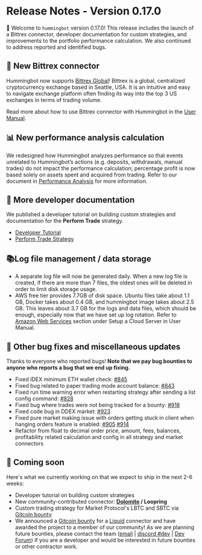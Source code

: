 # Release Notes - Version 0.17.0

🚀 Welcome to `hummingbot` version 0.17.0! This release includes the launch of a Bittrex connector, developer documentation for custom strategies, and improvements to the portfolio performance calculation. We also continued to address reported and identified bugs.


## 🔗 New Bittrex connector

Hummingbot now supports [Bittrex Global](https://global.bittrex.com/)! Bittrex is a global, centralized cryptocurrency exchange based in Seattle, USA. It is an intuitive and easy to navigate exchange platform often finding its way into the top 3 US exchanges in terms of trading volume.

Read more about how to use Bittrex connector with Hummingbot in the [User Manual](/exchanges/bittrex/).


## 📊 New performance analysis calculation

We redesigned how Hummingbot analyzes performance so that events unrelated to Hummingbot’s actions (e.g. deposits, withdrawals, manual trades) do not impact the performance calculation; percentage profit is now based solely on assets spent and acquired from trading. Refer to our document in [Performance Analysis](https://docs.hummingbot.io/operation/history/) for more information.


## 📝 More developer documentation

We published a developer tutorial on building custom strategies and documentation for the **Perform Trade** strategy.

* [Developer Tutorial](https://docs.hummingbot.io/developers/tutorial/)
* [Perform Trade Strategy](https://docs.hummingbot.io/developers/tutorial/perform-trade/)


## 📚Log file management / data storage

* A separate log file will now be generated daily. When a new log file is created, if there are more than 7 files, the oldest ones will be deleted in order to limit disk storage usage.
* AWS free tier provides 7.7GB of disk space. Ubuntu files take about 1.1 GB, Docker takes about 0.4 GB, and hummingbot image takes about 2.5 GB. This leaves about 3.7 GB for the logs and data files, which should be enough, especially now that we have set up log rotation. Refer to [Amazon Web Services](/installation/cloud-servers/#amazon-web-services) section under Setup a Cloud Server in User Manual.


## 🐞 Other bug fixes and miscellaneous updates

Thanks to everyone who reported bugs! **Note that we pay bug bounties to anyone who reports a bug that we end up fixing.**

* Fixed IDEX minimum ETH wallet check: [#845](https://github.com/CoinAlpha/hummingbot/issues/845)
* Fixed bug related to paper trading mode account balance: [#843](https://github.com/CoinAlpha/hummingbot/issues/843)
* Fixed run time warning error when restarting strategy after sending a list config command: [#828](https://github.com/CoinAlpha/hummingbot/issues/828)
* Fixed bug where trades were not being tracked for a bounty: [#918](https://github.com/CoinAlpha/hummingbot/issues/918)
* Fixed code bug in DDEX market: [#923](https://github.com/CoinAlpha/hummingbot/issues/923)
* Fixed pure market making issue with orders getting stuck in client when hanging orders feature is enabled: [#905](https://github.com/CoinAlpha/hummingbot/issues/905) [#914](https://github.com/CoinAlpha/hummingbot/issues/914)
* Refactor from float to decimal order price, amount, fees, balances, profitability related calculation and config in all strategy and market connectors


## 🚀 Coming soon

Here's what we currently working on that we expect to ship in the next 2-6 weeks:

* Developer tutorial on building custom strategies
* New community-contributed connector: **[Dolomite](https://dolomite.io/) / Loopring**
* Custom trading strategy for Market Protocol's LBTC and SBTC via [Gitcoin bounty](https://gitcoin.co/issue/MARKETProtocol/MARKETProtocol/230/3417)
* We announced a [Gitcoin bounty](https://gitcoin.co/issue/CoinAlpha/hummingbot/909/3556) for a [Liquid](https://liquid.com) connector and have awarded the project to a member of our community!  As we are planning future bounties, please contact the team ([email](mailto:dev@hummingbot.io) | [discord #dev](https://discord.hummingbot.io) | [Dev Forum](https://forum.hummingbot.io)) if you are a developer and would be interested in future bounties or other contractor work.
